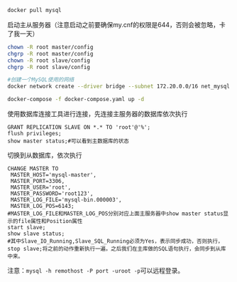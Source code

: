 ```bash
docker pull mysql
```

启动主从服务器（注意启动之前要确保my.cnf的权限是644，否则会被忽略，卡了我一天）

```bash
chown -R root master/config
chgrp -R root master/config
chown -R root slave/config
chgrp -R root slave/config

#创建一个MySQL使用的网络
docker network create --driver bridge --subnet 172.20.0.0/16 net_mysql

docker-compose -f docker-compose.yaml up -d
```

使用数据库连接工具进行连接，先连接主服务器的数据库依次执行

```MySQL 
GRANT REPLICATION SLAVE ON *.* TO 'root'@'%';
flush privileges;
show master status;#可以看到主数据库的状态
```

切换到从数据库，依次执行

```mysql
CHANGE MASTER TO
 MASTER_HOST='mysql-master',
 MASTER_PORT=3306,
 MASTER_USER='root',
 MASTER_PASSWORD='root123',
 MASTER_LOG_FILE='mysql-bin.000003',
 MASTER_LOG_POS=6143;
#MASTER_LOG_FILE和MASTER_LOG_POS分别对应上面主服务器中show master status显示的file属性和Position属性
start slave;
show slave status;
#其中Slave_IO_Running,Slave_SQL_Running必须为Yes，表示同步成功，否则执行，stop slave;将之前的动作重新执行一遍。之后我们在主库做的SQL语句执行，会同步到从库中来。
```

注意：`mysql -h remothost -P port -uroot -p`可以远程登录。